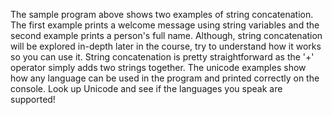 The sample program above shows two examples of string concatenation. The first example prints a welcome message using string variables and the second example prints a person's full name. Although, string concatenation will be explored in-depth later in the course, try to understand how it works so you can use it. String concatenation is pretty straightforward as the '+' operator simply adds two strings together. The unicode examples show how any language can be used in the program and printed correctly on the console. Look up Unicode and see if the languages you speak are supported!
